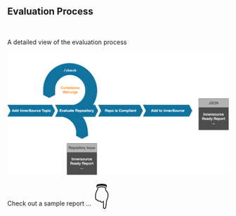 ## Evaluation Process

<br>

A detailed view of the evaluation process

![processflow](../images/processflow.png)

Check out a sample report ...
<span style='font-size:50px;'>&#128071;</span>
